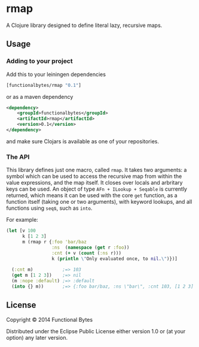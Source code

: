 # rmap

A Clojure library designed to define literal lazy, recursive maps.

## Usage

### Adding to your project

Add this to your leiningen dependencies

```clojure
[functionalbytes/rmap "0.1"]
```

or as a maven dependency

```xml
<dependency>
    <groupId>functionalbytes</groupId>
    <artifactId>rmap</artifactId>
    <version>0.1</version>
</dependency>
```

and make sure Clojars is available as one of your repositories.

### The API

This library defines just one macro, called `rmap`. It takes two arguments: a symbol which can be used to access the recursive map from within the value expressions, and the map itself. It closes over locals and arbritary keys can be used. An object of type `AFn + ILookup + Seqable` is currently returned, which means it can be used with the core `get` function, as a function itself (taking one or two arguments), with keyword lookups, and all functions using `seq`s, such as `into`.

For example:

```clojure
(let [v 100
      k [1 2 3]
      m (rmap r {:foo 'bar/baz
                 :ns  (namespace (get r :foo))
                 :cnt (+ v (count (:ns r)))
                 k (println \"Only evaluated once, to nil.\")})]
                   
  (:cnt m)           ;=> 103
  (get m [1 2 3])    ;=> nil
  (m :nope :default) ;=> :default
  (into {} m))       ;=> {:foo bar/baz, :ns \"bar\", :cnt 103, [1 2 3] nil}
```

## License

Copyright © 2014 Functional Bytes

Distributed under the Eclipse Public License either version 1.0 or (at
your option) any later version.

